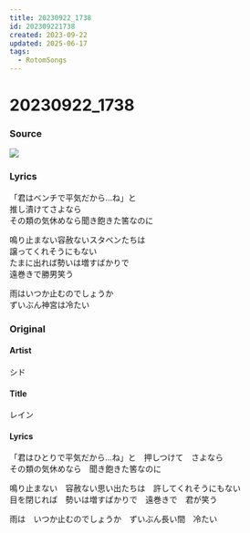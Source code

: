 ```yaml
---
title: 20230922_1738
id: 202309221738
created: 2023-09-22
updated: 2025-06-17
tags:
  - RotomSongs
---
```

# 20230922_1738

### Source

![](https://x.com/Starlystrongest/status/1705139402354336025)

### Lyrics

「君はベンチで平気だから…ね」と  
推し漬けてさよなら  
その類の気休めなら聞き飽きた筈なのに  

鳴り止まない容赦ないスタベンたちは  
譲ってくれそうにもない  
たまに出れば勢いは増すばかりで  
遠巻きで勝男笑う  

雨はいつか止むのでしょうか  
ずいぶん神宮は冷たい  

### Original

#### Artist

シド

#### Title

レイン

#### Lyrics
  
「君はひとりで平気だから…ね」と　押しつけて　さよなら  
その類の気休めなら　聞き飽きた筈なのに  
  
鳴り止まない　容赦ない思い出たちは　許してくれそうにもない  
目を閉じれば　勢いは増すばかりで　遠巻きで　君が笑う  
  
雨は　いつか止むのでしょうか　ずいぶん長い間　冷たい 
